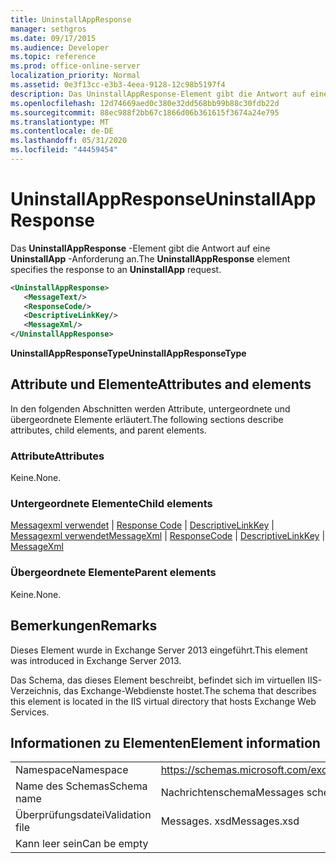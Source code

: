 ```yaml
---
title: UninstallAppResponse
manager: sethgros
ms.date: 09/17/2015
ms.audience: Developer
ms.topic: reference
ms.prod: office-online-server
localization_priority: Normal
ms.assetid: 0e3f13cc-e3b3-4eea-9128-12c98b5197f4
description: Das UninstallAppResponse-Element gibt die Antwort auf eine UninstallApp-Anforderung an.
ms.openlocfilehash: 12d74669aed0c380e32dd568bb99b88c30fdb22d
ms.sourcegitcommit: 88ec988f2bb67c1866d06b361615f3674a24e795
ms.translationtype: MT
ms.contentlocale: de-DE
ms.lasthandoff: 05/31/2020
ms.locfileid: "44459454"
---
```

# <a name="uninstallappresponse"></a><span data-ttu-id="4efe7-103">UninstallAppResponse</span><span class="sxs-lookup"><span data-stu-id="4efe7-103">UninstallAppResponse</span></span>

<span data-ttu-id="4efe7-104">Das **UninstallAppResponse** -Element gibt die Antwort auf eine **UninstallApp** -Anforderung an.</span><span class="sxs-lookup"><span data-stu-id="4efe7-104">The **UninstallAppResponse** element specifies the response to an **UninstallApp** request.</span></span> 
  
```XML
<UninstallAppResponse>
   <MessageText/>
   <ResponseCode/>
   <DescriptiveLinkKey/>
   <MessageXml/>
</UninstallAppResponse>
```

 <span data-ttu-id="4efe7-105">**UninstallAppResponseType**</span><span class="sxs-lookup"><span data-stu-id="4efe7-105">**UninstallAppResponseType**</span></span>
## <a name="attributes-and-elements"></a><span data-ttu-id="4efe7-106">Attribute und Elemente</span><span class="sxs-lookup"><span data-stu-id="4efe7-106">Attributes and elements</span></span>

<span data-ttu-id="4efe7-107">In den folgenden Abschnitten werden Attribute, untergeordnete und übergeordnete Elemente erläutert.</span><span class="sxs-lookup"><span data-stu-id="4efe7-107">The following sections describe attributes, child elements, and parent elements.</span></span>
  
### <a name="attributes"></a><span data-ttu-id="4efe7-108">Attribute</span><span class="sxs-lookup"><span data-stu-id="4efe7-108">Attributes</span></span>

<span data-ttu-id="4efe7-109">Keine.</span><span class="sxs-lookup"><span data-stu-id="4efe7-109">None.</span></span>
  
### <a name="child-elements"></a><span data-ttu-id="4efe7-110">Untergeordnete Elemente</span><span class="sxs-lookup"><span data-stu-id="4efe7-110">Child elements</span></span>

<span data-ttu-id="4efe7-111">[Messagexml verwendet](messagexml.md)  |  [Response Code](responsecode.md)  |  [DescriptiveLinkKey](descriptivelinkkey.md)  |  [Messagexml verwendet](messagexml.md)</span><span class="sxs-lookup"><span data-stu-id="4efe7-111">[MessageXml](messagexml.md) | [ResponseCode](responsecode.md) | [DescriptiveLinkKey](descriptivelinkkey.md) | [MessageXml](messagexml.md)</span></span>
  
### <a name="parent-elements"></a><span data-ttu-id="4efe7-112">Übergeordnete Elemente</span><span class="sxs-lookup"><span data-stu-id="4efe7-112">Parent elements</span></span>

<span data-ttu-id="4efe7-113">Keine.</span><span class="sxs-lookup"><span data-stu-id="4efe7-113">None.</span></span>
  
## <a name="remarks"></a><span data-ttu-id="4efe7-114">Bemerkungen</span><span class="sxs-lookup"><span data-stu-id="4efe7-114">Remarks</span></span>

<span data-ttu-id="4efe7-115">Dieses Element wurde in Exchange Server 2013 eingeführt.</span><span class="sxs-lookup"><span data-stu-id="4efe7-115">This element was introduced in Exchange Server 2013.</span></span>
  
<span data-ttu-id="4efe7-116">Das Schema, das dieses Element beschreibt, befindet sich im virtuellen IIS-Verzeichnis, das Exchange-Webdienste hostet.</span><span class="sxs-lookup"><span data-stu-id="4efe7-116">The schema that describes this element is located in the IIS virtual directory that hosts Exchange Web Services.</span></span>
  
## <a name="element-information"></a><span data-ttu-id="4efe7-117">Informationen zu Elementen</span><span class="sxs-lookup"><span data-stu-id="4efe7-117">Element information</span></span>

|||
|:-----|:-----|
|<span data-ttu-id="4efe7-118">Namespace</span><span class="sxs-lookup"><span data-stu-id="4efe7-118">Namespace</span></span>  <br/> |https://schemas.microsoft.com/exchange/services/2006/messages  <br/> |
|<span data-ttu-id="4efe7-119">Name des Schemas</span><span class="sxs-lookup"><span data-stu-id="4efe7-119">Schema name</span></span>  <br/> |<span data-ttu-id="4efe7-120">Nachrichtenschema</span><span class="sxs-lookup"><span data-stu-id="4efe7-120">Messages schema</span></span>  <br/> |
|<span data-ttu-id="4efe7-121">Überprüfungsdatei</span><span class="sxs-lookup"><span data-stu-id="4efe7-121">Validation file</span></span>  <br/> |<span data-ttu-id="4efe7-122">Messages. xsd</span><span class="sxs-lookup"><span data-stu-id="4efe7-122">Messages.xsd</span></span>  <br/> |
|<span data-ttu-id="4efe7-123">Kann leer sein</span><span class="sxs-lookup"><span data-stu-id="4efe7-123">Can be empty</span></span>  <br/> ||
   

